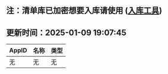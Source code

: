 ## 注：清单库已加密想要入库请使用 ([入库工具](https://github.com/BlankTMing/ManifestAutoUpdate/releases))

## 更新时间：2025-01-09 19:07:45
| AppID | 名称 | 类型  |
| :-------------------- | :----------------------------- | :----------- |
| 无 | 无 | 无 |
